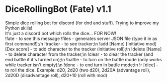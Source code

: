 # DiceRollingBot (Fate) v1.1
Simple dice rolling bot for discord (for dnd and stuff). Trying to improve my Python skills!		
It's just a discord bot which rolls the dice... FOR NOW!		
!fate - to see this message
!files - generates server JSON file (type it in as first command!);/n
!tracker - to see tracker;\n
!add [Name] [Initiative mod] [Dex score] - to add character to the tracker (initiative roll);\n
!delete [Name] - to delete character from the tracker;\n
!clear - to clear the tracker (and end battle if it's turned on);\n
!battle - to turn on the battle mode (only works while tracker isn't empty);\n
!done - to end turn in battle mode;\n
!r [dice] - to roll the dice. Example: d20, 2d20 (two d20), 2d20A (advantage roll), 2d20D (disadvantage roll), d20+10 (roll with mod)
